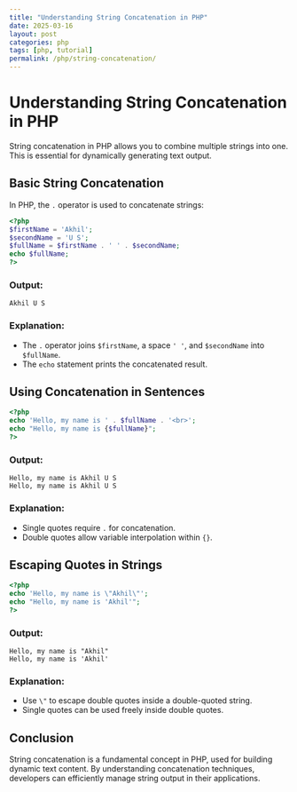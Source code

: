 ```yaml
---
title: "Understanding String Concatenation in PHP"
date: 2025-03-16
layout: post
categories: php
tags: [php, tutorial]
permalink: /php/string-concatenation/
---
```


# Understanding String Concatenation in PHP

String concatenation in PHP allows you to combine multiple strings into one. This is essential for dynamically generating text output.

## Basic String Concatenation

In PHP, the `.` operator is used to concatenate strings:

```php
<?php
$firstName = 'Akhil';
$secondName = 'U S';
$fullName = $firstName . ' ' . $secondName;
echo $fullName;
?>
```

### Output:
```
Akhil U S
```

### Explanation:
- The `.` operator joins `$firstName`, a space `' '`, and `$secondName` into `$fullName`.
- The `echo` statement prints the concatenated result.

## Using Concatenation in Sentences

```php
<?php
echo 'Hello, my name is ' . $fullName . '<br>';
echo "Hello, my name is {$fullName}";
?>
```

### Output:
```
Hello, my name is Akhil U S
Hello, my name is Akhil U S
```

### Explanation:
- Single quotes require `.` for concatenation.
- Double quotes allow variable interpolation within `{}`.

## Escaping Quotes in Strings

```php
<?php
echo 'Hello, my name is \"Akhil\"';
echo "Hello, my name is 'Akhil'";
?>
```

### Output:
```
Hello, my name is "Akhil"
Hello, my name is 'Akhil'
```

### Explanation:
- Use `\"` to escape double quotes inside a double-quoted string.
- Single quotes can be used freely inside double quotes.

## Conclusion
String concatenation is a fundamental concept in PHP, used for building dynamic text content. By understanding concatenation techniques, developers can efficiently manage string output in their applications.

